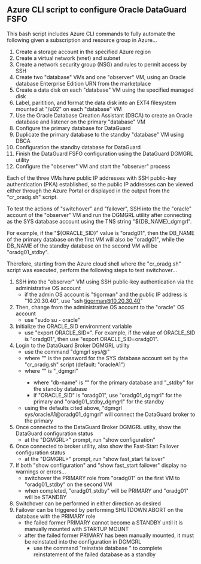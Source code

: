 ## Azure CLI script to configure Oracle DataGuard FSFO

This bash script includes Azure CLI commands to fully automate the following given a subscription and resource group in Azure...

1. Create a storage account in the specified Azure region
2. Create a virtual network (vnet) and subnet
3. Create a network security group (NSG) and rules to permit access by SSH
4. Create two "database" VMs and one "observer" VM, using an Oracle database Enterprise Edition URN from the marketplace
5. Create a data disk on each "database" VM using the specified managed disk
6. Label, paritition, and format the data disk into an EXT4 filesystem mounted at "/u02" on each "database" VM
7. Use the Oracle Database Creation Assistant (DBCA) to create an Oracle database and listener on the primary "database" VM
8. Configure the primary database for DataGuard
9. Duplicate the primary database to the standby "database" VM using DBCA
10. Configuration the standby database for DataGuard
11. Finish the DataGuard FSFO configuration using the DataGuard DGMGRL utility
12. Configure the "observer" VM and start the "observer" process

Each of the three VMs have public IP addresses with SSH public-key authentication (PKA) established, so the public IP addresses can be viewed either through the Azure Portal or displayed in the output from the "cr_oradg.sh" script.

To test the actions of "switchover" and "failover", SSH into the the "oracle" account of the "observer" VM and run the DGMGRL utility after connecting as the SYS database account using the TNS string "${DB_NAME}_dgmgrl".

For example, if the "${ORACLE_SID}" value is "oradg01", then the DB_NAME of the primary database on the first VM will also be "oradg01", while the DB_NAME of the standby database on the second VM will be "oradg01_stdby".

Therefore, starting from the Azure cloud shell where the "cr_oradg.sh" script was executed, perform the following steps to test switchover...

1. SSH into the "observer" VM using SSH public-key authentication via the administrative OS account
   - if the admin OS account is "tigorman" and the public IP address is "10.20.30.40", use "ssh tigorman@10.20.30.40"
2. Then, change from the administrative OS account to the "oracle" OS account
   - use "sudo su - oracle"
3. Initialize the ORACLE_SID environment variable
   - use "export ORACLE_SID=<value>". For example, if the value of ORACLE_SID is "oradg01", then use "export ORACLE_SID=oradg01".
4. Login to the DataGuard Broker DGMGRL utility
   - use the command "dgmgrl sys/<password>@<tns-string-for-dgmgrl>"
   - where "<password>" is the password for the SYS database account set by the "cr_oradg.sh" script (default: "oracleA1")
   - where "<tns-string-for-dgmgrl>" is "<db-name>_dgmgrl"
      - where "db-name" is "<oracle-sid>" for the primary database and "<oracle-sid>_stdby" for the standby database
      - if "ORACLE_SID" is "oradg01", use "oradg01_dgmgrl" for the primary and "oradg01_stdby_dgmgrl" for the standby
   - using the defaults cited above, "dgmgrl sys/oracleA1@oradg01_dgmgrl" will connect the DataGuard broker to the primary
5. Once connected to the DataGuard Broker DGMGRL utilty, show the DataGuard configuration status
   - at the "DGMGRL>" prompt, run "show configuration"
6. Once connected to broker utility, also show the Fast-Start Failover configuration status
   - at the "DGMGRL>" prompt, run "show fast_start failover"
7. If both "show configuration" and "show fast_start failover" display no warnings or errors...
   - switchover the PRIMARY role from "oradg01" on the first VM to "oradg01_stdby" on the second VM
   - when completed, "oradg01_stdby" will be PRIMARY and "oradg01" will be STANDBY
8. Switchover can be performed in either direction as desired
9. Failover can be triggered by performing SHUTDOWN ABORT on the database with the PRIMARY role
   - the failed former PRIMARY cannot become a STANDBY until it is manually mounted with STARTUP MOUNT
   - after the failed former PRIMARY has been manually mounted, it must be reinstated into the configuration in DGMGRL
      - use the command "reinstate database <db-name>" to complete reinstatement of the failed database as a standby
